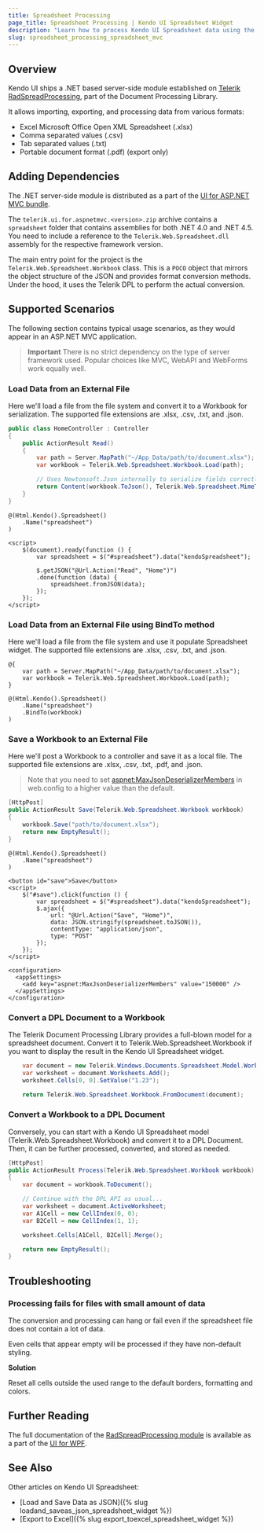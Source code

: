 ```yaml
---
title: Spreadsheet Processing
page_title: Spreadsheet Processing | Kendo UI Spreadsheet Widget
description: "Learn how to process Kendo UI Spreadsheet data using the Telerik Document Processing library."
slug: spreadsheet_processing_spreadsheet_mvc
---
```


## Overview

Kendo UI ships a .NET based server-side module established on [Telerik RadSpreadProcessing](http://docs.telerik.com/devtools/wpf/controls/radspreadprocessing/overview),
part of the Document Processing Library.

It allows importing, exporting, and processing data from various formats:

* Excel Microsoft Office Open XML Spreadsheet (.xlsx)
* Comma separated values (.csv)
* Tab separated values (.txt)
* Portable document format (.pdf) (export only)

## Adding Dependencies

The .NET server-side module is distributed as a part of the [UI for ASP.NET MVC bundle](/aspnet-mvc/introduction).

The `telerik.ui.for.aspnetmvc.<version>.zip` archive contains a `spreadsheet` folder that contains assemblies for both .NET 4.0 and .NET 4.5.
You need to include a reference to the `Telerik.Web.Spreadsheet.dll` assembly for the respective framework version.

The main entry point for the project is the `Telerik.Web.Spreadsheet.Workbook` class.
This is a `POCO` object that mirrors the object structure of the JSON and provides format conversion methods. Under the hood, it uses the Telerik DPL to perform the actual conversion.

## Supported Scenarios

The following section contains typical usage scenarios, as they would appear in an ASP.NET MVC application.

> **Important**
> There is no strict dependency on the type of server framework used. Popular choices like MVC, WebAPI and WebForms work equally well.

### Load Data from an External File

Here we'll load a file from the file system and convert it to a Workbook for serialization. The supported file extensions are .xlsx, .csv, .txt, and .json.

```cs
public class HomeController : Controller
{
    public ActionResult Read()
    {
        var path = Server.MapPath("~/App_Data/path/to/document.xlsx");
        var workbook = Telerik.Web.Spreadsheet.Workbook.Load(path);

        // Uses Newtonsoft.Json internally to serialize fields correctly
        return Content(workbook.ToJson(), Telerik.Web.Spreadsheet.MimeTypes.JSON);
    }
}
```

```cshtml
@(Html.Kendo().Spreadsheet()
    .Name("spreadsheet")
)

<script>
    $(document).ready(function () {
        var spreadsheet = $("#spreadsheet").data("kendoSpreadsheet");

        $.getJSON("@Url.Action("Read", "Home")")
        .done(function (data) {
            spreadsheet.fromJSON(data);
        });
    });
</script>
```

### Load Data from an External File using BindTo method

Here we'll load a file from the file system and use it populate Spreadsheet widget. The supported file extensions are .xlsx, .csv, .txt, and .json.

```cshtml
@{
    var path = Server.MapPath("~/App_Data/path/to/document.xlsx");
    var workbook = Telerik.Web.Spreadsheet.Workbook.Load(path);
}

@(Html.Kendo().Spreadsheet()
    .Name("spreadsheet")
    .BindTo(workbook)
)
```

### Save a Workbook to an External File

Here we'll post a Workbook to a controller and save it as a local file. The supported file extensions are .xlsx, .csv, .txt, .pdf, and .json.

> Note that you need to set [aspnet:MaxJsonDeserializerMembers](https://msdn.microsoft.com/en-us/library/hh975440%28v=vs.120%29.aspx?f=255&MSPPError=-2147217396)
  in web.config to a higher value than the default.


```cs
[HttpPost]
public ActionResult Save(Telerik.Web.Spreadsheet.Workbook workbook)
{
    workbook.Save("path/to/document.xlsx");
    return new EmptyResult();
}
```

```cshtml
@(Html.Kendo().Spreadsheet()
    .Name("spreadsheet")
)

<button id="save">Save</button>
<script>
    $("#save").click(function () {
        var spreadsheet = $("#spreadsheet").data("kendoSpreadsheet");
        $.ajax({
            url: "@Url.Action("Save", "Home")",
            data: JSON.stringify(spreadsheet.toJSON()),
            contentType: "application/json",
            type: "POST"
        });
    });
</script>
```

```web.config
<configuration>
  <appSettings>
    <add key="aspnet:MaxJsonDeserializerMembers" value="150000" />
  </appSettings>
</configuration>
```

### Convert a DPL Document to a Workbook

The Telerik Document Processing Library provides a full-blown model for a spreadsheet document.
Convert it to Telerik.Web.Spreadsheet.Workbook if you want to display the result in the Kendo UI Spreadsheet widget.

```cs
    var document = new Telerik.Windows.Documents.Spreadsheet.Model.Workbook();
    var worksheet = document.Worksheets.Add();
    worksheet.Cells[0, 0].SetValue("1.23");

    return Telerik.Web.Spreadsheet.Workbook.FromDocument(document);
```

### Convert a Workbook to a DPL Document

Conversely, you can start with a Kendo UI Spreadsheet model (Telerik.Web.Spreadsheet.Workbook) and convert it to a DPL Document.
Then, it can be further processed, converted, and stored as needed.

```cs
[HttpPost]
public ActionResult Process(Telerik.Web.Spreadsheet.Workbook workbook)
{
    var document = workbook.ToDocument();

    // Continue with the DPL API as usual...
    var worksheet = document.ActiveWorksheet;
    var A1Cell = new CellIndex(0, 0);
    var B2Cell = new CellIndex(1, 1);

    worksheet.Cells[A1Cell, B2Cell].Merge();

    return new EmptyResult();
}
```

## Troubleshooting

### Processing fails for files with small amount of data
The conversion and processing can hang or fail even if the spreadsheet file does not contain a lot of data.

Even cells that appear empty will be processed if they have non-default styling.

**Solution**

Reset all cells outside the used range to the default borders, formatting and colors.

## Further Reading

The full documentation of the [RadSpreadProcessing module](http://docs.telerik.com/devtools/wpf/controls/radspreadprocessing/overview) is available as a part of the [UI for WPF](http://docs.telerik.com/devtools/wpf/introduction).

## See Also

Other articles on Kendo UI Spreadsheet:

* [Load and Save Data as JSON]({% slug loadand_saveas_json_spreadsheet_widget %})
* [Export to Excel]({% slug export_toexcel_spreadsheet_widget %})
